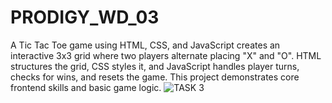 # PRODIGY_WD_03
A Tic Tac Toe game using HTML, CSS, and JavaScript creates an interactive 3x3 grid where two players alternate placing "X" and "O". HTML structures the grid, CSS styles it, and JavaScript handles player turns, checks for wins, and resets the game. This project demonstrates core frontend skills and basic game logic.
![TASK 3](https://github.com/user-attachments/assets/41f9a3b7-407a-466a-9586-fb3312aa93c2)
